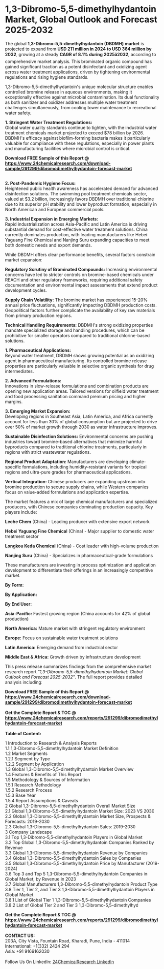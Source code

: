 <h1>1,3-Dibromo-5,5-dimethylhydantoin Market, Global Outlook and Forecast 2025-2032</h1><p>The global <strong>1,3-Dibromo-5,5-dimethylhydantoin (DBDMH) market</strong> is projected to expand from <strong>USD 211 million in 2024 to USD 364 million by 2032</strong>, growing at a steady <strong>CAGR of 8.1% during 2025â2032</strong>, according to comprehensive market analysis. This brominated organic compound has gained significant traction as a potent disinfectant and oxidizing agent across water treatment applications, driven by tightening environmental regulations and rising hygiene standards.</p><p>1,3-Dibromo-5,5-dimethylhydantoin's unique molecular structure enables controlled bromine release in aqueous environments, making it exceptionally effective against microbial contamination. Its dual functionality as both sanitizer and oxidizer addresses multiple water treatment challenges simultaneously, from cooling tower maintenance to recreational water safety.</p><p><strong>1. Stringent Water Treatment Regulations:</strong><br>
Global water quality standards continue to tighten, with the industrial water treatment chemicals market projected to exceed $78 billion by 2026. DBDMH's efficacy against biofilm-forming bacteria makes it particularly valuable for compliance with these regulations, especially in power plants and manufacturing facilities where microbial control is critical.</p><div><b>Download FREE Sample of this Report @ 
            <a href="https://www.24chemicalresearch.com/download-sample/291299/dibromodimethylhydantoin-forecast-market">
            https://www.24chemicalresearch.com/download-sample/291299/dibromodimethylhydantoin-forecast-market</a></b></div><br><p><strong>2. Post-Pandemic Hygiene Focus:</strong><br>
Heightened public health awareness has accelerated demand for advanced disinfection solutions. The swimming pool treatment chemicals sector, valued at $3.2 billion, increasingly favors DBDMH over traditional chlorine due to its superior pH stability and lower byproduct formation, especially in North American and European commercial pools.</p><p><strong>3. Industrial Expansion in Emerging Markets:</strong><br>
Rapid industrialization across Asia-Pacific and Latin America is driving substantial demand for cost-effective water treatment solutions. China currently dominates production, with leading manufacturers like Hebei Yaguang Fine Chemical and Nanjing Suru expanding capacities to meet both domestic needs and export demands.</p><p>While DBDMH offers clear performance benefits, several factors constrain market expansion:</p><p><strong>Regulatory Scrutiny of Brominated Compounds:</strong> Increasing environmental concerns have led to stricter controls on bromine-based chemicals under REACH and other regulatory frameworks, requiring additional safety documentation and environmental impact assessments that extend product development cycles.</p><p><strong>Supply Chain Volatility:</strong> The bromine market has experienced 15-20% annual price fluctuations, significantly impacting DBDMH production costs. Geopolitical factors further complicate the availability of key raw materials from primary production regions.</p><p><strong>Technical Handling Requirements:</strong> DBDMH's strong oxidizing properties mandate specialized storage and handling procedures, which can be prohibitive for smaller operators compared to traditional chlorine-based solutions.</p><p><strong>1. Pharmaceutical Applications:</strong><br>
Beyond water treatment, DBDMH shows growing potential as an oxidizing agent in pharmaceutical manufacturing. Its controlled bromine release properties are particularly valuable in selective organic synthesis for drug intermediates.</p><p><strong>2. Advanced Formulations:</strong><br>
Innovations in slow-release formulations and combination products are opening new application areas. Tailored versions for oilfield water treatment and food processing sanitation command premium pricing and higher margins.</p><p><strong>3. Emerging Market Expansion:</strong><br>
Developing regions in Southeast Asia, Latin America, and Africa currently account for less than 30% of global consumption but are projected to drive over 50% of market growth through 2030 as water infrastructure improves.</p><p><strong>Sustainable Disinfection Solutions:</strong> Environmental concerns are pushing industries toward bromine-based alternatives that minimize harmful byproducts compared to traditional chlorine treatments, particularly in regions with strict wastewater regulations.</p><p><strong>Regional Product Adaptation:</strong> Manufacturers are developing climate-specific formulations, including humidity-resistant variants for tropical regions and ultra-pure grades for pharmaceutical applications.</p><p><strong>Vertical Integration:</strong> Chinese producers are expanding upstream into bromine production to secure supply chains, while Western companies focus on value-added formulations and application expertise.</p><p>The market features a mix of large chemical manufacturers and specialized producers, with Chinese companies dominating production capacity. Key players include:</p><p><strong>Leche Chem</strong> (China) - Leading producer with extensive export network</p><p><strong>Hebei Yaguang Fine Chemical</strong> (China) - Major supplier to domestic water treatment sector</p><p><strong>Longkou Keda Chemical</strong> (China) - Cost leader with high-volume production</p><p><strong>Nanjing Suru</strong> (China) - Specializes in pharmaceutical-grade formulations</p><p>These manufacturers are investing in process optimization and application development to differentiate their offerings in an increasingly competitive market.</p><p><strong>By Form:</strong></p><p><strong>By Application:</strong></p><p><strong>By End User:</strong></p><p><strong>Asia-Pacific:</strong> Fastest growing region (China accounts for 42% of global production)</p><p><strong>North America:</strong> Mature market with stringent regulatory environment</p><p><strong>Europe:</strong> Focus on sustainable water treatment solutions</p><p><strong>Latin America:</strong> Emerging demand from industrial sector</p><p><strong>Middle East &amp; Africa:</strong> Growth driven by infrastructure development</p><p>This press release summarizes findings from the comprehensive market research report <em>"1,3-Dibromo-5,5-dimethylhydantoin Market: Global Outlook and Forecast 2025-2032"</em>. The full report provides detailed analysis including:</p><div><b>Download FREE Sample of this Report @ 
            <a href="https://www.24chemicalresearch.com/download-sample/291299/dibromodimethylhydantoin-forecast-market">
            https://www.24chemicalresearch.com/download-sample/291299/dibromodimethylhydantoin-forecast-market</a></b></div><br><div><b>Get the Complete Report & TOC @ 
            <a href="https://www.24chemicalresearch.com/reports/291299/dibromodimethylhydantoin-forecast-market">
            https://www.24chemicalresearch.com/reports/291299/dibromodimethylhydantoin-forecast-market</a></b></div><br>
            <b>Table of Content:</b><p>1 Introduction to Research & Analysis Reports<br />
 1.1 1,3-Dibromo-5,5-dimethylhydantoin Market Definition<br />
 1.2 Market Segments<br />
 1.2.1 Segment by Type<br />
 1.2.2 Segment by Application<br />
 1.3 Global 1,3-Dibromo-5,5-dimethylhydantoin Market Overview<br />
 1.4 Features & Benefits of This Report<br />
 1.5 Methodology & Sources of Information<br />
 1.5.1 Research Methodology<br />
 1.5.2 Research Process<br />
 1.5.3 Base Year<br />
 1.5.4 Report Assumptions & Caveats<br />
2 Global 1,3-Dibromo-5,5-dimethylhydantoin Overall Market Size<br />
 2.1 Global 1,3-Dibromo-5,5-dimethylhydantoin Market Size: 2023 VS 2030<br />
 2.2 Global 1,3-Dibromo-5,5-dimethylhydantoin Market Size, Prospects & Forecasts: 2019-2030<br />
 2.3 Global 1,3-Dibromo-5,5-dimethylhydantoin Sales: 2019-2030<br />
3 Company Landscape<br />
 3.1 Top 1,3-Dibromo-5,5-dimethylhydantoin Players in Global Market<br />
 3.2 Top Global 1,3-Dibromo-5,5-dimethylhydantoin Companies Ranked by Revenue<br />
 3.3 Global 1,3-Dibromo-5,5-dimethylhydantoin Revenue by Companies<br />
 3.4 Global 1,3-Dibromo-5,5-dimethylhydantoin Sales by Companies<br />
 3.5 Global 1,3-Dibromo-5,5-dimethylhydantoin Price by Manufacturer (2019-2024)<br />
 3.6 Top 3 and Top 5 1,3-Dibromo-5,5-dimethylhydantoin Companies in Global Market, by Revenue in 2023<br />
 3.7 Global Manufacturers 1,3-Dibromo-5,5-dimethylhydantoin Product Type<br />
 3.8 Tier 1, Tier 2, and Tier 3 1,3-Dibromo-5,5-dimethylhydantoin Players in Global Market<br />
 3.8.1 List of Global Tier 1 1,3-Dibromo-5,5-dimethylhydantoin Companies<br />
 3.8.2 List of Global Tier 2 and Tier 3 1,3-Dibromo-5,5-dimethylhyd</p><div><b>Get the Complete Report & TOC @ 
            <a href="https://www.24chemicalresearch.com/reports/291299/dibromodimethylhydantoin-forecast-market">
            https://www.24chemicalresearch.com/reports/291299/dibromodimethylhydantoin-forecast-market</a></b></div><br><b>CONTACT US:</b><br>
            203A, City Vista, Fountain Road, Kharadi, Pune, India - 411014<br>
            International: +1(332) 2424 294<br>
            Asia: +91 9169162030 <br><br>
            Follow Us On LinkedIn: <a href="https://www.linkedin.com/company/24chemicalresearch/">24ChemicalResearch LinkedIn</a>
